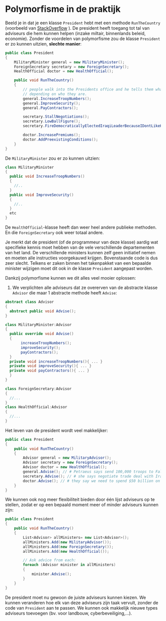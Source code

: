 # Polymorfisme in de praktijk

Beeld je in dat je een klasse `President` hebt met een methode `RunTheCountry` \(voorbeeld van [StackOverflow](https://stackoverflow.com/questions/1031273/what-is-polymorphism-what-is-it-for-and-how-is-it-used) \). De president heeft toegang tot tal van adviseurs die hem kunnen helpen \(inzake miltair, binnenlands beleid, economie\). Zonder de voordelen van polymorfisme zou de klasse `President` er zo kunnen uitzien, **slechte manier**:

```csharp
public class President
{
    MilitaryMinister general = new MilitaryMinister();
    ForeignSecretary secretary = new ForeignSecretary();
    HealthOfficial doctor = new HealthOfficial();

    public void RunTheCountry()
    {
        // people walk into the Presidents office and he tells them what to do
        // depending on who they are.
        general.IncreaseTroopNumbers();
        general.ImproveSecurity();
        general.PayContractors();

        secretary.StallNegotiations();
        secretary.LowBallFigure();
        secretary.FireDemocraticallyElectedIraqiLeaderBecauseIDontLikeHim();

        doctor.IncreasePremiums();
        doctor.AddPreexistingConditions();
    }
}
```

De `MilitaryMinister` zou er zo kunnen uitzien:

```csharp
class MilitaryMinister
{
  public void IncreaseTroopNumbers()
  {
    //..
  }
  public void ImproveSecurity()
  {
    //..
  }
  etc
}
```

De `HealthOfficial`-klasse heeft dan weer heel andere publieke methoden. En die `ForeignSecretary` ook weer totaal andere.

Je merkt dat de president \(of de programmeur van deze klasse\) aardig wat specifieke kennis moet hebben van de vele verschillende departementen van het land. De verschillende ministers kunnen zelf geen initiatief nemen en moeten alle instructies voorgekauwd krijgen. Bovenstaande code is dus zeer slecht. Telkens er zaken binnen het takenpakket van een bepaalde minister wijzigen moet dit ook in de klasse `President` aangepast worden.

Dankzij polymorfisme kunnen we dit alles veel mooier oplossen:

1. We verplichten alle adviseurs dat ze overerven van de abstracte klasse `Advisor` die maar 1 abstracte methode heeft `Advise`:

```csharp
abstract class Advisor
{
  abstract public void Advise();
}

class MilitaryMinister:Advisor
{
  public override void Advise()
  {
       increaseTroopNumbers();
       improveSecurity();
       payContractors();
  }
  private void increaseTroopNumbers(){ ... }
  private void improveSecurity(){ ... }
  private void payContractors(){ ... }
  }
}

class ForeignSecretary:Advisor
{
  //...
}
class HealthOfficial:Advisor
{
  //...
}
```

Het leven van de president wordt veel makkelijker:

```csharp
public class President
{
    public void RunTheCountry()
    {
        Advisor general = new MilitaryAdvisor();
        Advisor secretary = new ForeignSecretary();
        Advisor doctor = new HealthOfficial();
        general.Advise(); // # Petraeus says send 100,000 troops to Fallujah
        secretary.Advise(); // # she says negotiate trade deal with Iran
        doctor.Advise(); // # they say we need to spend $50 billion on ObamaCare
    }
}
```

We kunnen ook nog meer flexibiliteit bieden door één lijst adviseurs op te stellen, zodat er op een bepaald moment meer of minder adviseurs kunnen zijn:

```csharp
public class President
{
    public void RunTheCountry()
    {   
        List<Advisor> allMinisters= new List<Advisor>();
        allMinisters.Add(new MilitaryAdvisor());
        allMinisters.Add(new ForeignSecretary());
        allMinisters.Add(new HealthOfficial());

        // Ask advice from each:
        foreach (Advisor minister in allMinisters)
        {
            minister.Advise();
        }
    }
}
```

De president moet nu gewoon de juiste adviseurs kunnen kiezen. We kunnen veranderen hoe elk van deze adviseurs zijn taak vervult, zonder de code van `President` aan te passen. We kunnen ook makkelijk nieuwe types adviseurs toevoegen \(bv. voor landbouw, cyberbeveiliging,...\).

